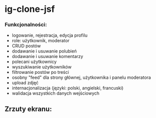 # ig-clone-jsf

### Funkcjonalności:
- logowanie, rejestracja, edycja profilu
- role: użytkownik, moderator
- CRUD postów
- dodawanie i usuwanie polubień
- dodawanie i usuwanie komentarzy
- polecani użytkownicy
- wyszukiwanie użytkowników
- filtrowanie postów po treści
- osobny "feed" dla strony głównej, użytkownika i panelu moderatora
- upload zdjęć
- internacjonalizacja (języki: polski, angielski, francuski)
- walidacja wszystkich danych wejściowych

## Zrzuty ekranu: